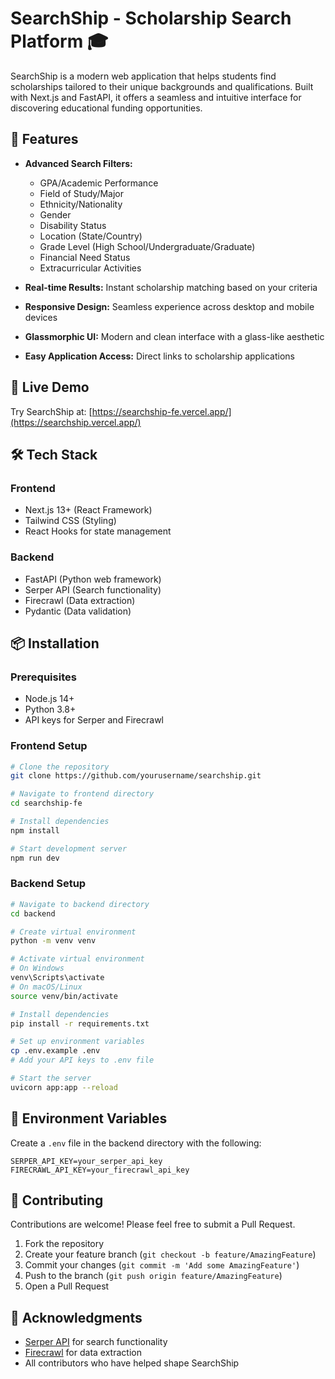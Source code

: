 # SearchShip - Scholarship Search Platform 🎓

SearchShip is a modern web application that helps students find scholarships tailored to their unique backgrounds and qualifications. Built with Next.js and FastAPI, it offers a seamless and intuitive interface for discovering educational funding opportunities.

## 🌟 Features

- **Advanced Search Filters:**
  - GPA/Academic Performance
  - Field of Study/Major
  - Ethnicity/Nationality
  - Gender
  - Disability Status
  - Location (State/Country)
  - Grade Level (High School/Undergraduate/Graduate)
  - Financial Need Status
  - Extracurricular Activities

- **Real-time Results:** Instant scholarship matching based on your criteria
- **Responsive Design:** Seamless experience across desktop and mobile devices
- **Glassmorphic UI:** Modern and clean interface with a glass-like aesthetic
- **Easy Application Access:** Direct links to scholarship applications

## 🚀 Live Demo

Try SearchShip at: [https://searchship-fe.vercel.app/](https://searchship.vercel.app/)

## 🛠️ Tech Stack

### Frontend
- Next.js 13+ (React Framework)
- Tailwind CSS (Styling)
- React Hooks for state management

### Backend
- FastAPI (Python web framework)
- Serper API (Search functionality)
- Firecrawl (Data extraction)
- Pydantic (Data validation)

## 📦 Installation

### Prerequisites
- Node.js 14+
- Python 3.8+
- API keys for Serper and Firecrawl

### Frontend Setup
```bash
# Clone the repository
git clone https://github.com/yourusername/searchship.git

# Navigate to frontend directory
cd searchship-fe

# Install dependencies
npm install

# Start development server
npm run dev
```

### Backend Setup
```bash
# Navigate to backend directory
cd backend

# Create virtual environment
python -m venv venv

# Activate virtual environment
# On Windows
venv\Scripts\activate
# On macOS/Linux
source venv/bin/activate

# Install dependencies
pip install -r requirements.txt

# Set up environment variables
cp .env.example .env
# Add your API keys to .env file

# Start the server
uvicorn app:app --reload
```

## 🔧 Environment Variables

Create a `.env` file in the backend directory with the following:

```env
SERPER_API_KEY=your_serper_api_key
FIRECRAWL_API_KEY=your_firecrawl_api_key
```

## 🤝 Contributing

Contributions are welcome! Please feel free to submit a Pull Request.

1. Fork the repository
2. Create your feature branch (`git checkout -b feature/AmazingFeature`)
3. Commit your changes (`git commit -m 'Add some AmazingFeature'`)
4. Push to the branch (`git push origin feature/AmazingFeature`)
5. Open a Pull Request


## 🙏 Acknowledgments

- [Serper API](https://serper.dev) for search functionality
- [Firecrawl](https://firecrawl.co) for data extraction
- All contributors who have helped shape SearchShip
